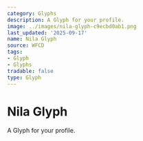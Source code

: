 ```yaml
---
category: Glyphs
description: A Glyph for your profile.
image: ../images/nila-glyph-c9ecbd0ab1.png
last_updated: '2025-09-17'
name: Nila Glyph
source: WFCD
tags:
- Glyph
- Glyphs
tradable: false
type: Glyph
---
```


# Nila Glyph

A Glyph for your profile.

